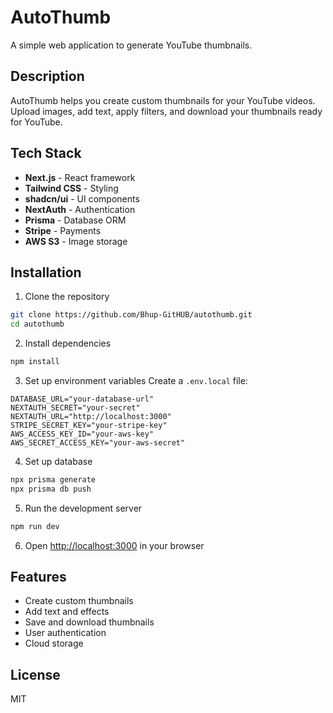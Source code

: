 # AutoThumb

A simple web application to generate YouTube thumbnails.

## Description

AutoThumb helps you create custom thumbnails for your YouTube videos. Upload images, add text, apply filters, and download your thumbnails ready for YouTube.

## Tech Stack

- **Next.js** - React framework
- **Tailwind CSS** - Styling
- **shadcn/ui** - UI components
- **NextAuth** - Authentication
- **Prisma** - Database ORM
- **Stripe** - Payments
- **AWS S3** - Image storage

## Installation

1. Clone the repository
```bash
git clone https://github.com/Bhup-GitHUB/autothumb.git
cd autothumb
```

2. Install dependencies
```bash
npm install
```

3. Set up environment variables
Create a `.env.local` file:
```env
DATABASE_URL="your-database-url"
NEXTAUTH_SECRET="your-secret"
NEXTAUTH_URL="http://localhost:3000"
STRIPE_SECRET_KEY="your-stripe-key"
AWS_ACCESS_KEY_ID="your-aws-key"
AWS_SECRET_ACCESS_KEY="your-aws-secret"
```

4. Set up database
```bash
npx prisma generate
npx prisma db push
```

5. Run the development server
```bash
npm run dev
```

6. Open [http://localhost:3000](http://localhost:3000) in your browser

## Features

- Create custom thumbnails
- Add text and effects
- Save and download thumbnails
- User authentication
- Cloud storage

## License

MIT